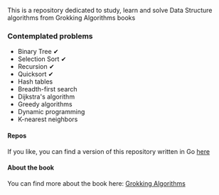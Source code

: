 This is a repository dedicated to study, learn and solve Data Structure algorithms from Grokking Algorithms books

### Contemplated problems ###
- Binary Tree ✔
- Selection Sort ✔
- Recursion ✔
- Quicksort ✔
- Hash tables
- Breadth-first search
- Dijkstra's algorithm
- Greedy algorithms
- Dynamic programming
- K-nearest neighbors

#### Repos ####
If you like, you can find a version of this repository written in Go [here](https://github.com/gabrielfmagalhaes/grokking-algorithms-go)

#### About the book ####
You can find more about the book here: [Grokking Algorithms](https://www.amazon.com/Grokking-Algorithms-illustrated-programmers-curious/dp/1617292230)
